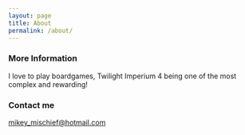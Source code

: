```yaml
---
layout: page
title: About
permalink: /about/
---
```


### More Information

I love to play boardgames, Twilight Imperium 4 being one of the most complex and rewarding!

### Contact me

[mikey_mischief@hotmail.com](mailto:mikey_mischief@hotmail.com)
